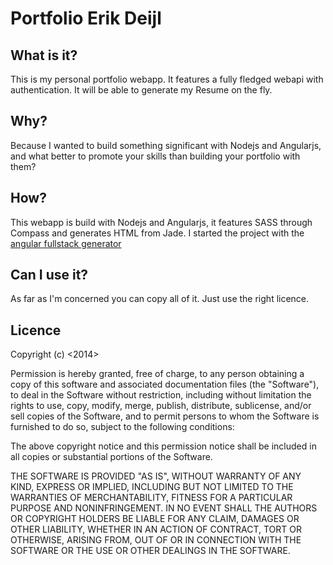 Portfolio Erik Deijl
=======

What is it?
---
This is my personal portfolio webapp. It features a fully fledged webapi with authentication.
It will be able to generate my Resume on the fly.

Why?
---
Because I wanted to build something significant with Nodejs and Angularjs, and what better to promote your skills than building your portfolio with them?

How?
---

This webapp is build with Nodejs and Angularjs, it features SASS through Compass and generates HTML from Jade.
I started the project with the [angular fullstack generator](https://github.com/DaftMonk/generator-angular-fullstack)

Can I use it?
----
As far as I'm concerned you can copy all of it. Just use the right licence.


Licence
----

 Copyright (c) <2014> <Erik Deijl>

 Permission is hereby granted, free of charge, to any person
 obtaining a copy of this software and associated documentation
 files (the "Software"), to deal in the Software without
 restriction, including without limitation the rights to use,
 copy, modify, merge, publish, distribute, sublicense, and/or sell
 copies of the Software, and to permit persons to whom the
 Software is furnished to do so, subject to the following
 conditions:

 The above copyright notice and this permission notice shall be
 included in all copies or substantial portions of the Software.

 THE SOFTWARE IS PROVIDED "AS IS", WITHOUT WARRANTY OF ANY KIND,
 EXPRESS OR IMPLIED, INCLUDING BUT NOT LIMITED TO THE WARRANTIES
 OF MERCHANTABILITY, FITNESS FOR A PARTICULAR PURPOSE AND
 NONINFRINGEMENT. IN NO EVENT SHALL THE AUTHORS OR COPYRIGHT
 HOLDERS BE LIABLE FOR ANY CLAIM, DAMAGES OR OTHER LIABILITY,
 WHETHER IN AN ACTION OF CONTRACT, TORT OR OTHERWISE, ARISING
 FROM, OUT OF OR IN CONNECTION WITH THE SOFTWARE OR THE USE OR
 OTHER DEALINGS IN THE SOFTWARE.

